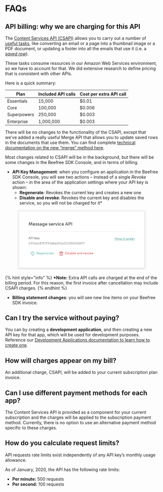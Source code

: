 # FAQs

## API billing: why we are charging for this API <a href="#api-billing-why-we-are-charging-for-this-api" id="api-billing-why-we-are-charging-for-this-api"></a>

The [Content Services API (CSAPI)](./) allows you to carry out a number of [useful tasks](content-services-api-reference.md), like converting an email or a page into a thumbnail image or a PDF document, or updating a footer into all the emails that use it (i.e. a [_saved row_](../saved-rows/)).

These tasks consume resources in our Amazon Web Services environment, so we have to account for that. We did extensive research to define pricing that is consistent with other APIs.

Here is a quick summary:

| Plan        | Included API calls | Cost per extra API call |
| ----------- | ------------------ | ----------------------- |
| Essentials  | 15,000             | $0.01                   |
| Core        | 100,000            | $0.006                  |
| Superpowers | 250,000            | $0.003                  |
| Enterprise  | 1,000,000          | $0.003                  |

There will be no changes to the functionality of the CSAPI, except that we’ve added a really useful Merge API that allows you to update saved rows in the documents that use them. You can find complete [technical documentation on the new “merge” method here](content-services-api-reference.md).

Most changes related to CSAPI will be in the background, but there will be some changes in the Beefree SDK Console, and in terms of billing.

* **API Key Management**: when you configure an application in the Beefree SDK Console, you will see two actions – instead of a single _Revoke_ action – in the area of the application settings where your API key is shown:
  * **Regenerate**: Revokes the current key and creates a new one
  * **Disable and revoke**: Revokes the current key and disables the service, so you will not be charged for it\*

<figure><img src="../.gitbook/assets/bee-plugin-developer-portal-msapi-1-20200128.png" alt=""><figcaption></figcaption></figure>

{% hint style="info" %}
**\*Note:** Extra API calls are charged at the end of the billing period. For this reason, the first invoice after cancellation may include CSAPI charges.
{% endhint %}

* **Billing statement changes**: you will see new line items on your Beefree SDK invoice.

## Can I try the service without paying? <a href="#can-i-try-the-service-without-paying" id="can-i-try-the-service-without-paying"></a>

You can by creating a **development application**, and then creating a new API key for that app, which will be used for development purposes. Reference our [Development Applications documentation to learn how to create one](../readme/development-applications.md).

## How will charges appear on my bill? <a href="#how-will-charges-appear-on-my-bill" id="how-will-charges-appear-on-my-bill"></a>

An additional charge, CSAPI, will be added to your current subscription plan invoice.

## Can I use different payment methods for each app? <a href="#can-i-use-different-payment-methods-for-each-app" id="can-i-use-different-payment-methods-for-each-app"></a>

The Content Services API is provided as a component for your current subscription and the charges will be applied to the subscription payment method. Currently, there is no option to use an alternative payment method specific to these charges.

## How do you calculate request limits? <a href="#how-do-you-calculate-request-limits" id="how-do-you-calculate-request-limits"></a>

API requests rate limits exist independently of any API key’s monthly usage allowance.

As of January, 2020, the API has the following rate limits:

* **Per minute:** 500 requests
* **Per second:**  100 requests
